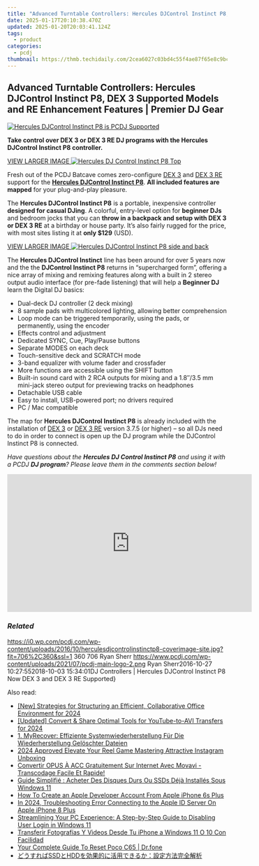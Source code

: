 ```yaml
---
title: "Advanced Turntable Controllers: Hercules DJControl Instinct P8, DEX 3 Supported Models and RE Enhancement Features | Premier DJ Gear"
date: 2025-01-17T20:10:38.470Z
updated: 2025-01-20T20:03:41.124Z
tags:
  - product
categories:
  - pcdj
thumbnail: https://thmb.techidaily.com/2cea6027c03bd4c55f4ae87f65e8c9bc1f9246426c62a6f89484db17077fafde.jpg
---
```


## Advanced Turntable Controllers: Hercules DJControl Instinct P8, DEX 3 Supported Models and RE Enhancement Features | Premier DJ Gear

[![Hercules DJControl Instinct P8 is PCDJ Supported](https://i0.wp.com/pcdj.com/wp-content/uploads/2016/10/herculesdjcontrolinstinctp8-coverimage-site.jpg?resize=706%2C321&ssl=1)](https://i0.wp.com/pcdj.com/wp-content/uploads/2016/10/herculesdjcontrolinstinctp8-coverimage-site.jpg?fit=706%2C360&ssl=1 "Hercules DJControl Instinct P8 is PCDJ Supported")

**Take control over DEX 3 or DEX 3 RE DJ programs with the Hercules DJControl Instinct P8 controller.**

[VIEW LARGER IMAGE ![Hercules DJ Control Instinct P8 Top](https://i2.wp.com/pcdj.com/wp-content/uploads/2016/10/Hercules-Instinct-P8-Main-1204x642.jpg?fit=300%2C160&ssl=1 "Hercules DJ Control Instinct P8 Top")](https://i2.wp.com/pcdj.com/wp-content/uploads/2016/10/Hercules-Instinct-P8-Main-1204x642.jpg?fit=1030%2C549&ssl=1)

Fresh out of the PCDJ Batcave comes zero-configure [DEX 3](https://tools.techidaily.com/pcdj/products/) and [DEX 3 RE](https://tools.techidaily.com/pcdj/products/) support for the **[Hercules DJControl Instinct P8](https://www.hercules.com/us/leisure-controllers/bdd/p/261/djcontrol-instinct-p8/)**. **All included features are mapped** for your plug-and-play pleasure.

The **Hercules DJControl Instinct P8** is a portable, inexpensive controller **designed for casual DJing**. A colorful, entry-level option for **beginner DJs** and bedroom jocks that you can **throw in a backpack and setup with DEX 3 or DEX 3 RE** at a birthday or house party. It’s also fairly rugged for the price, with most sites listing it at **only $129** (USD).

[VIEW LARGER IMAGE ![Hercules DJControl Instinct P8 side and back](https://i1.wp.com/pcdj.com/wp-content/uploads/2016/10/Hercules-P8-Sides.jpg?fit=300%2C160&ssl=1 "Hercules DJControl Instinct P8 side and back")](https://i1.wp.com/pcdj.com/wp-content/uploads/2016/10/Hercules-P8-Sides.jpg?fit=1030%2C549&ssl=1)

The **Hercules DJControl Instinct** line has been around for over 5 years now and the the **DJControl Instinct P8** returns in “supercharged form”, offering a nice array of mixing and remixing features along with a built in 2 stereo output audio interface (for pre-fade listening) that will help a **Beginner DJ** learn the Digital DJ basics:

* Dual-deck DJ controller (2 deck mixing)
* 8 sample pads with multicolored lighting, allowing better comprehension
* Loop mode can be triggered temporarily, using the pads, or permanently, using the encoder
* Effects control and adjustment
* Dedicated SYNC, Cue, Play/Pause buttons
* Separate MODES on each deck
* Touch-sensitive deck and SCRATCH mode
* 3-band equalizer with volume fader and crossfader
* More functions are accessible using the SHIFT button
* Built-in sound card with 2 RCA outputs for mixing and a 1.8″/3.5 mm mini-jack stereo output for previewing tracks on headphones
* Detachable USB cable
* Easy to install, USB-powered port; no drivers required
* PC / Mac compatible

The map for **Hercules DJControl Instinct P8** is already included with the installation of [DEX 3](https://tools.techidaily.com/pcdj/products/) or [DEX 3 RE](https://tools.techidaily.com/pcdj/products/) version 3.7.5 (or higher) – so all DJs need to do in order to connect is open up the DJ program while the DJControl Instinct P8 is connected.

_Have questions about the **Hercules DJ Control Instinct P8** and using it with a PCDJ **DJ program**? Please leave them in the comments section below!_

<!-- affiliate ads begin -->
<iframe width="560" height="315" src="https://www.youtube.com/embed/c-BHGGIC0zE?si=FzUQKZa-bx8OlKuB" title="YouTube video player" frameborder="0" allow="accelerometer; autoplay; clipboard-write; encrypted-media; gyroscope; picture-in-picture; web-share" referrerpolicy="strict-origin-when-cross-origin" allowfullscreen></iframe>
<!-- affiliate ads end -->

### _Related_

https://i0.wp.com/pcdj.com/wp-content/uploads/2016/10/herculesdjcontrolinstinctp8-coverimage-site.jpg?fit=706%2C360&ssl=1 360 706 Ryan Sherr https://www.pcdj.com/wp-content/uploads/2021/07/pcdj-main-logo-2.png Ryan Sherr2016-10-27 10:27:552018-10-03 15:34:01DJ Controllers | Hercules DJControl Instinct P8 Now DEX 3 and DEX 3 RE Supported}

<ins class="adsbygoogle"
     style="display:block"
     data-ad-format="autorelaxed"
     data-ad-client="ca-pub-7571918770474297"
     data-ad-slot="1223367746"></ins>

<ins class="adsbygoogle"
     style="display:block"
     data-ad-client="ca-pub-7571918770474297"
     data-ad-slot="8358498916"
     data-ad-format="auto"
     data-full-width-responsive="true"></ins>

<span class="atpl-alsoreadstyle">Also read:</span>
<div><ul>
<li><a href="https://fox-hovers.techidaily.com/new-strategies-for-structuring-an-efficient-collaborative-office-environment-for-2024/"><u>[New] Strategies for Structuring an Efficient, Collaborative Office Environment for 2024</u></a></li>
<li><a href="https://facebook-record-videos.techidaily.com/updated-convert-and-share-optimal-tools-for-youtube-to-avi-transfers-for-2024/"><u>[Updated] Convert & Share Optimal Tools for YouTube-to-AVI Transfers for 2024</u></a></li>
<li><a href="https://win-updates.techidaily.com/1-myrecover-effiziente-systemwiederherstellung-fur-die-wiederherstellung-geloschter-dateien/"><u>1. MyRecover: Effiziente Systemwiederherstellung Für Die Wiederherstellung Gelöschter Dateien</u></a></li>
<li><a href="https://fox-blue.techidaily.com/2024-approved-elevate-your-reel-game-mastering-attractive-instagram-unboxing/"><u>2024 Approved Elevate Your Reel Game Mastering Attractive Instagram Unboxing</u></a></li>
<li><a href="https://tech-revival.techidaily.com/convertir-opus-a-acc-gratuitement-sur-internet-avec-movavi-transcodage-facile-et-rapide/"><u>Convertir OPUS À ACC Gratuitement Sur Internet Avec Movavi - Transcodage Facile Et Rapide!</u></a></li>
<li><a href="https://win-updates.techidaily.com/guide-simplifie-acheter-des-disques-durs-ou-ssds-deja-installes-sous-windows-11/"><u>Guide Simplifié : Acheter Des Disques Durs Ou SSDs Déjà Installés Sous Windows 11</u></a></li>
<li><a href="https://apple-account.techidaily.com/how-to-create-an-apple-developer-account-from-apple-iphone-6s-plus-by-drfone-ios/"><u>How To Create an Apple Developer Account From Apple iPhone 6s Plus</u></a></li>
<li><a href="https://apple-account.techidaily.com/in-2024-troubleshooting-error-connecting-to-the-apple-id-server-on-apple-iphone-8-plus-by-drfone-ios/"><u>In 2024, Troubleshooting Error Connecting to the Apple ID Server On Apple iPhone 8 Plus</u></a></li>
<li><a href="https://win-updates.techidaily.com/streamlining-your-pc-experience-a-step-by-step-guide-to-disabling-user-login-in-windows-11/"><u>Streamlining Your PC Experience: A Step-by-Step Guide to Disabling User Login in Windows 11</u></a></li>
<li><a href="https://win-updates.techidaily.com/transferir-fotografias-y-videos-desde-tu-iphone-a-windows-11-o-10-con-facilidad/"><u>Transferir Fotografías Y Videos Desde Tu iPhone a Windows 11 O 10 Con Facilidad</u></a></li>
<li><a href="https://techidaily.com/your-complete-guide-to-reset-poco-c65-drfone-by-drfone-reset-android-reset-android/"><u>Your Complete Guide To Reset Poco C65 | Dr.fone</u></a></li>
<li><a href="https://win-updates.techidaily.com/1728472045343-ssdhdd/"><u>どうすればSSDとHDDを効果的に活用できるか：設定方法完全解析</u></a></li>
</ul></div>

